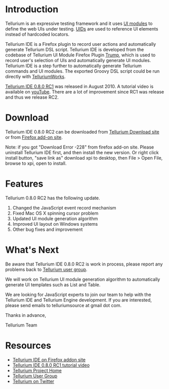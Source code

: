 # Introduction #

Tellurium is an expressive testing framework and it uses [UI modules](http://code.google.com/p/aost/wiki/UserGuide070UIObjects#UI_Module) to define the web UIs under testing. [UIDs](http://code.google.com/p/aost/wiki/UserGuide070TelluriumBasics#UiID_Attribute) are used to reference UI elements instead of hardcoded locators.

Tellurium IDE is a Firefox plugin to record user actions and automatically generate Tellurium DSL script. Tellurium IDE is developed from the codebase of Tellurium UI Module Firefox Plugin  [Trump](http://code.google.com/p/aost/wiki/UserGuide070TelluriumSubprojects#Tellurium_UI_Module_Plugin_%28TrUMP%29), which is used to record user's selection of UIs and automatically generate UI modules. Tellurium IDE is a step further to automatically generate Tellurium commands and UI modules. The exported Groovy DSL script could be run directly with [TelluriumWorks](http://code.google.com/p/aost/wiki/TelluriumWorks080RC1).

[Tellurium IDE 0.8.0 RC1](http://code.google.com/p/aost/wiki/TelluriumIde080RC1) was released in August 2010. A tutorial video is available on [youTube](http://www.youtube.com/watch?v=yVIBY8QzWzE). There are a lot of improvement since RC1 was release and thus we release RC2.

# Download #

Tellurium IDE 0.8.0 RC2 can be downloaded from [Tellurium Download site](http://aost.googlecode.com/files/TelluriumIDE-0.8.0-RC2.xpi) or from [Firefox add-on site](https://addons.mozilla.org/en-US/firefox/addon/217284/).

Note: if you got "Download Error -228" from firefox add-on site. Please uninstall Tellurium IDE first, and then install the new version. Or right click install button, "save link as" download xpi to desktop, then File > Open File, browse to xpi, open to install.

# Features #

Tellurium 0.8.0 RC2 has the following update.

  1. Changed the JavaScript event record mechanism
  1. Fixed Mac OS X spinning cursor problem
  1. Updated UI module generation algorithm
  1. Improved UI layout on Windows systems
  1. Other bug fixes and improvement

# What's Next #

Be aware that Tellurium IDE 0.8.0 RC2 is work in process, please report any problems back to [Tellurium user group](http://groups.google.com/group/tellurium-users).

We will work on Tellurium UI module generation algorithm to automatically generate UI templates such as List and Table.

We are looking for JavaScript experts to join our team to help with the Tellurium IDE and Tellurium Engine development. If you are interested, please send emails to telluriumsource at gmail dot com.

Thanks in advance,

Tellurium Team

# Resources #

  * [Tellurium IDE on Firefox addon site](https://addons.mozilla.org/en-US/firefox/addon/217284/)
  * [Tellurium IDE 0.8.0 RC1 tutorial video](http://www.youtube.com/watch?v=yVIBY8QzWzE/)
  * [Tellurium Project Home](http://code.google.com/p/aost/)
  * [Tellurium User Group](http://groups.google.com/group/tellurium-users)
  * [Tellurium on Twitter](http://twitter.com/TelluriumSource)
